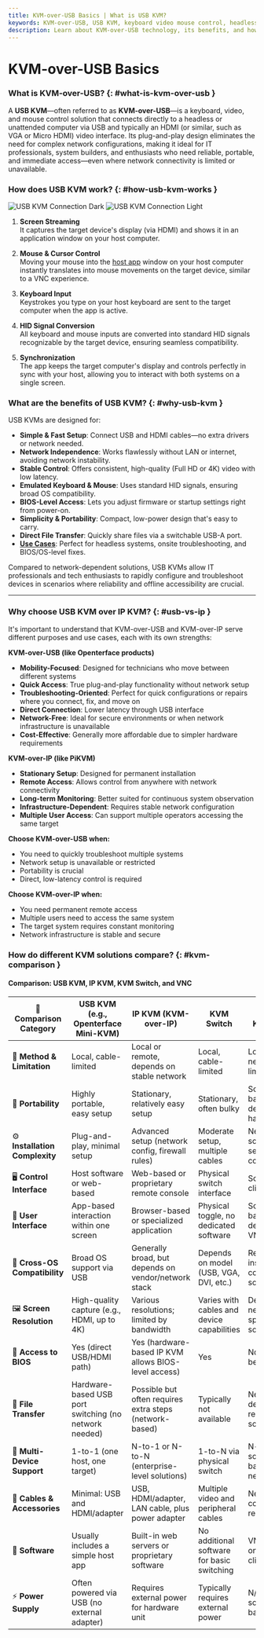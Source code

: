 ```yaml
---
title: KVM-over-USB Basics | What is USB KVM?
keywords: KVM-over-USB, USB KVM, keyboard video mouse control, headless computer, plug-and-play, network-independent, IT professionals, system builders, portable KVM, BIOS access
description: Learn about KVM-over-USB technology, its benefits, and how it compares to other KVM solutions. Ideal for IT professionals and system builders needing portable and network-independent device control.
---
```


# KVM-over-USB Basics

### What is KVM-over-USB? {: #what-is-kvm-over-usb }

A **USB KVM**—often referred to as **KVM-over-USB**—is a keyboard, video, and mouse control solution that connects directly to a headless or unattended computer via USB and typically an HDMI (or similar, such as VGA or Micro HDMI) video interface. Its plug-and-play design eliminates the need for complex network configurations, making it ideal for IT professionals, system builders, and enthusiasts who need reliable, portable, and immediate access—even where network connectivity is limited or unavailable.

### How does USB KVM work? {: #how-usb-kvm-works }

![USB KVM Connection Dark](/images/usbkvm/usb-kvm-connect-dark.svg#only-dark)
![USB KVM Connection Light](/images/usbkvm/usb-kvm-connect-light.svg#only-light)

1. **Screen Streaming**  
   It captures the target device's display (via HDMI) and shows it in an application window on your host computer.

2. **Mouse & Cursor Control**  
   Moving your mouse into the [host app](/app) window on your host computer instantly translates into mouse movements on the target device, similar to a VNC experience.

3. **Keyboard Input**  
   Keystrokes you type on your host keyboard are sent to the target computer when the app is active.

4. **HID Signal Conversion**  
   All keyboard and mouse inputs are converted into standard HID signals recognizable by the target device, ensuring seamless compatibility.

5. **Synchronization**  
   The app keeps the target computer's display and controls perfectly in sync with your host, allowing you to interact with both systems on a single screen.

### What are the benefits of USB KVM? {: #why-usb-kvm }

USB KVMs are designed for:

-   **Simple & Fast Setup**: Connect USB and HDMI cables—no extra drivers or network needed.
-   **Network Independence**: Works flawlessly without LAN or internet, avoiding network instability.
-   **Stable Control**: Offers consistent, high-quality (Full HD or 4K) video with low latency.
-   **Emulated Keyboard & Mouse**: Uses standard HID signals, ensuring broad OS compatibility.
-   **BIOS-Level Access**: Lets you adjust firmware or startup settings right from power-on.
-   **Simplicity & Portability**: Compact, low-power design that's easy to carry.
-   **Direct File Transfer**: Quickly share files via a switchable USB-A port.
-   **[Use Cases](/use-cases)**: Perfect for headless systems, onsite troubleshooting, and BIOS/OS-level fixes.

Compared to network-dependent solutions, USB KVMs allow IT professionals and tech enthusiasts to rapidly configure and troubleshoot devices in scenarios where reliability and offline accessibility are crucial.

---

### Why choose USB KVM over IP KVM? {: #usb-vs-ip }

It's important to understand that KVM-over-USB and KVM-over-IP serve different purposes and use cases, each with its own strengths:

**KVM-over-USB (like Openterface products)**

-   **Mobility-Focused**: Designed for technicians who move between different systems
-   **Quick Access**: True plug-and-play functionality without network setup
-   **Troubleshooting-Oriented**: Perfect for quick configurations or repairs where you connect, fix, and move on
-   **Direct Connection**: Lower latency through USB interface
-   **Network-Free**: Ideal for secure environments or when network infrastructure is unavailable
-   **Cost-Effective**: Generally more affordable due to simpler hardware requirements

**KVM-over-IP (like PiKVM)**

-   **Stationary Setup**: Designed for permanent installation
-   **Remote Access**: Allows control from anywhere with network connectivity
-   **Long-term Monitoring**: Better suited for continuous system observation
-   **Infrastructure-Dependent**: Requires stable network configuration
-   **Multiple User Access**: Can support multiple operators accessing the same target

**Choose KVM-over-USB when:**

-   You need to quickly troubleshoot multiple systems
-   Network setup is unavailable or restricted
-   Portability is crucial
-   Direct, low-latency control is required

**Choose KVM-over-IP when:**

-   You need permanent remote access
-   Multiple users need to access the same system
-   The target system requires constant monitoring
-   Network infrastructure is stable and secure

### How do different KVM solutions compare? {: #kvm-comparison }

#### Comparison: USB KVM, IP KVM, KVM Switch, and VNC

| 🤔 **Comparison Category**     | **USB KVM (e.g., Openterface Mini-KVM)**              | **IP KVM (KVM-over-IP)**                                | **KVM Switch**                             | **Software KVM / VNC**                       |
| ------------------------------ | ----------------------------------------------------- | ------------------------------------------------------- | ------------------------------------------ | -------------------------------------------- |
| 🎯 **Method & Limitation**     | Local, cable-limited                                  | Local or remote, depends on stable network              | Local, cable-limited                       | Local/Remote, network-limited                |
| 🚀 **Portability**             | Highly portable, easy setup                           | Stationary, relatively easy setup                       | Stationary, often bulky                    | Software-based (no dedicated hardware)       |
| ⚙️ **Installation Complexity** | Plug-and-play, minimal setup                          | Advanced setup (network config, firewall rules)         | Moderate setup, multiple cables            | Network and software setup can be complex    |
| 🖥️ **Control Interface**       | Host software or web-based                            | Web-based or proprietary remote console                 | Physical switch interface                  | Software client on host                      |
| 👀 **User Interface**          | App-based interaction within one screen               | Browser-based or specialized application                | Physical toggle, no dedicated software     | Software-based, depends on VNC client        |
| 🔄 **Cross-OS Compatibility**  | Broad OS support via USB                              | Generally broad, but depends on vendor/network stack    | Depends on model (USB, VGA, DVI, etc.)     | Requires installation of compatible software |
| 🖼️ **Screen Resolution**       | High-quality capture (e.g., HDMI, up to 4K)           | Various resolutions; limited by bandwidth               | Varies with cables and device capabilities | Depends on network speed and software        |
| 🔑 **Access to BIOS**          | Yes (direct USB/HDMI path)                            | Yes (hardware-based IP KVM allows BIOS-level access)    | Yes                                        | No (OS must be running)                      |
| 📁 **File Transfer**           | Hardware-based USB port switching (no network needed) | Possible but often requires extra steps (network-based) | Typically not available                    | Network-dependent, reliant on software       |
| 🔗 **Multi-Device Support**    | 1-to-1 (one host, one target)                         | N-to-1 or N-to-N (enterprise-level solutions)           | 1-to-N via physical switch                 | N-to-N, software-based over network          |
| 🔌 **Cables & Accessories**    | Minimal: USB and HDMI/adapter                         | USB, HDMI/adapter, LAN cable, plus power adapter        | Multiple video and peripheral cables       | Network connection required                  |
| 💾 **Software**                | Usually includes a simple host app                    | Built-in web servers or proprietary software            | No additional software for basic switching | VNC server on target + client on host        |
| ⚡️ **Power Supply**           | Often powered via USB (no external adapter)           | Requires external power for hardware unit               | Typically requires external power          | N/A (purely software-based)                  |
